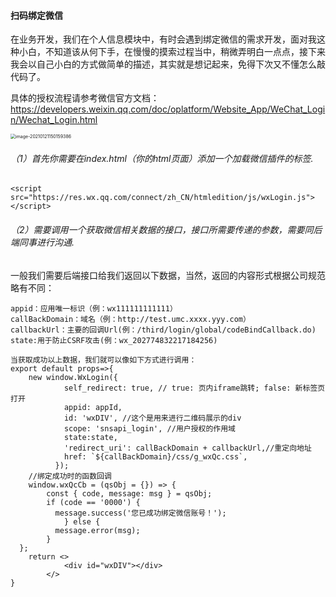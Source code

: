 

#### 扫码绑定微信

在业务开发，我们在个人信息模块中，有时会遇到绑定微信的需求开发，面对我这种小白，不知道该从何下手，在慢慢的摸索过程当中，稍微弄明白一点点，接下来我会以自己小白的方式做简单的描述，其实就是想记起来，免得下次又不懂怎么敲代码了。

具体的授权流程请参考微信官方文档：https://developers.weixin.qq.com/doc/oplatform/Website_App/WeChat_Login/Wechat_Login.html

<img src="C:\Users\wxy\AppData\Roaming\Typora\typora-user-images\image-20210121150159386.png" alt="image-20210121150159386" style="zoom: 50%;" />

###### （1）首先你需要在index.html（你的html页面）添加一个加载微信插件的<script></script>标签.

```
<script src="https://res.wx.qq.com/connect/zh_CN/htmledition/js/wxLogin.js"></script>
```

###### （2）需要调用一个获取微信相关数据的接口，接口所需要传递的参数，需要同后端同事进行沟通.

一般我们需要后端接口给我们返回以下数据，当然，返回的内容形式根据公司规范略有不同：

```
appid：应用唯一标识（例：wx111111111111）
callBackDomain：域名（例：http://test.umc.xxxx.yyy.com）
callbackUrl：主要的回调Url(例：/third/login/global/codeBindCallback.do)
state:用于防止CSRF攻击(例：wx_202774832217184256)
```

```
当获取成功以上数据，我们就可以像如下方式进行调用：
export default props=>{
    new window.WxLogin({
            self_redirect: true, // true: 页内iframe跳转; false: 新标签页打开 
            appid: appId,
            id: 'wxDIV', //这个是用来进行二维码展示的div
            scope: 'snsapi_login', //用户授权的作用域
            state:state,
            'redirect_uri': callBackDomain + callbackUrl,//重定向地址
            href: `${callBackDomain}/css/g_wxQc.css`,
          });
    //绑定成功时的函数回调
    window.wxQcCb = (qsObj = {}) => {
        const { code, message: msg } = qsObj;
        if (code == '0000') {
          message.success('您已成功绑定微信账号！');      
            } else {
          message.error(msg);
    	}
  };
    return <>
			<div id="wxDIV"></div>
		</>
}      
```